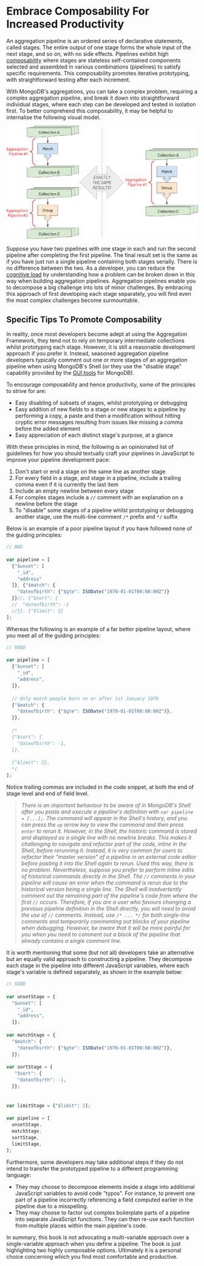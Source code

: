 # Embrace Composability For Increased Productivity

An aggregation pipeline is an ordered series of declarative statements, called stages. The entire output of one stage forms the whole input of the next stage, and so on, with no side effects. Pipelines exhibit high [composability](https://en.wikipedia.org/wiki/Composability) where stages are stateless self-contained components selected and assembled in various combinations (pipelines) to satisfy specific requirements. This composability promotes iterative prototyping, with straightforward testing after each increment.

With MongoDB's aggregations, you can take a complex problem, requiring a complex aggregation pipeline, and break it down into straightforward individual stages, where each step can be developed and tested in isolation first. To better comprehend this composability, it may be helpful to internalise the following visual model.

![Alternatives for MongoDB aggregation pipelines composability](./pics/pipeline-equivalence.png)

Suppose you have two pipelines with one stage in each and run the second pipeline after completing the first pipeline. The final result set is the same as if you have just run a single pipeline containing both stages serially. There is no difference between the two. As a developer, you can reduce the [cognitive load](https://en.wikipedia.org/wiki/Cognitive_load) by understanding how a problem can be broken down in this way when building aggregation pipelines. Aggregation pipelines enable you to decompose a big challenge into lots of minor challenges. By embracing this approach of first developing each stage separately, you will find even the most complex challenges become surmountable.

## Specific Tips To Promote Composability

In reality, once most developers become adept at using the Aggregation Framework, they tend not to rely on temporary intermediate collections whilst prototyping each stage. However, it is still a reasonable development approach if you prefer it. Instead, seasoned aggregation pipeline developers typically comment out one or more stages of an aggregation pipeline when using MongoDB's Shell (or they use the "disable stage" capability provided by the [GUI tools](../intro/getting-started.md) for MongoDB).

To encourage composability and hence productivity, some of the principles to strive for are:

 * Easy disabling of subsets of stages, whilst prototyping or debugging
 * Easy addition of new fields to a stage or new stages to a pipeline by performing a copy, a paste and then a modification without hitting cryptic error messages resulting from issues like missing a comma before the added element
 * Easy appreciation of each distinct stage's purpose, at a glance

With these principles in mind, the following is an opinionated list of guidelines for how you should textually craft your pipelines in JavaScript to improve your pipeline development pace:

 1. Don't start or end a stage on the same line as another stage
 2. For every field in a stage, and stage in a pipeline, include a trailing comma even if it is currently the last item
 3. Include an empty newline between every stage
 4. For complex stages include a `//` comment with an explanation on a newline before the stage
 5. To "disable" some stages of a pipeline whilst prototyping or debugging another stage, use the multi-line comment `/*` prefix and `*/` suffix

Below is an example of a poor pipeline layout if you have followed none of the guiding principles:

```javascript
// BAD

var pipeline = [
  {"$unset": [
    "_id",
    "address"
  ]}, {"$match": {
    "dateofbirth": {"$gte": ISODate("1970-01-01T00:00:00Z")}
  }}//, {"$sort": {
  //  "dateofbirth": -1
  //}}, {"$limit": 2}
];
```

Whereas the following is an example of a far better pipeline layout, where you meet all of the guiding principles:

```javascript
// GOOD

var pipeline = [
  {"$unset": [
    "_id",
    "address",
  ]},    
    
  // Only match people born on or after 1st January 1970
  {"$match": {
    "dateofbirth": {"$gte": ISODate("1970-01-01T00:00:00Z")},
  }},
  
  /*
  {"$sort": {
    "dateofbirth": -1,
  }},      
    
  {"$limit": 2},  
  */
];
```

Notice trailing commas are included in the code snippet, at both the end of stage level and end of field level.

> _There is an important behaviour to be aware of in MongoDB's Shell after you paste and execute a pipeline's definition with `var pipeline = [...];`. The command will appear in the Shell's history, and you can press the `up` arrow key to view the command and then press `enter` to rerun it. However, in the Shell, the historic command is stored and displayed as a single line with no newline breaks. This makes it challenging to navigate and refactor part of the code, inline in the Shell, before rerunning it. Instead, it is very common for users to refactor their "master version" of a pipeline in an external code editor before pasting it into the Shell again to rerun. Used this way, there is no problem. Nevertheless, suppose you prefer to perform inline edits of historical commands directly in the Shell. The `//` comments in your pipeline will cause an error when the command is rerun due to the historical version being a single line. The Shell will inadvertently comment out the remaining part of the pipeline's code from where the first `//` occurs. Therefore, if you are a user who favours changing a previous pipeline definition in the Shell directly, you will need to avoid the use of `//` comments. Instead, use `/* ... */` for both single-line comments and temporarily commenting out blocks of your pipeline when debugging. However, be aware that it will be more painful for you when you need to comment out a block of the pipeline that already contains a single comment line._

It is worth mentioning that some (but not all) developers take an alternative but an equally valid approach to constructing a pipeline. They decompose each stage in the pipeline into different JavaScript variables, where each stage's variable is defined separately, as shown in the example below:

```javascript
// GOOD

var unsetStage = {
  "$unset": [
    "_id",
    "address",
  ]};    

var matchStage = {
  "$match": {
    "dateofbirth": {"$gte": ISODate("1970-01-01T00:00:00Z")},
  }};

var sortStage = {
   "$sort": {
    "dateofbirth": -1,
  }}; 


var limitStage = {"$limit": 2};
    
var pipeline = [
  unsetStage,
  matchStage,
  sortStage,
  limitStage,
];
```

Furthermore, some developers may take additional steps if they do not intend to transfer the prototyped pipeline to a different programming language:

 * They may choose to decompose elements inside a stage into additional JavaScript variables to avoid code "typos". For instance, to prevent one part of a pipeline incorrectly referencing a field computed earlier in the pipeline due to a misspelling.
 * They may choose to factor out complex boilerplate parts of a pipeline into separate JavaScript functions. They can then re-use each function from multiple places within the main pipeline's code.

In summary, this book is not advocating a multi-variable approach over a single-variable approach when you define a pipeline. The book is just highlighting two highly composable options. Ultimately it is a personal choice concerning which you find most comfortable and productive. 

